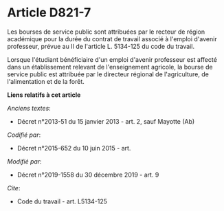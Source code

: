 # Article D821-7

Les bourses de service public sont attribuées par le recteur de région académique pour la durée du contrat de travail associé
à l'emploi d'avenir professeur, prévue au II de l'article L. 5134-125 du code du travail.

Lorsque l'étudiant bénéficiaire d'un emploi d'avenir professeur est affecté dans un établissement relevant de l'enseignement
agricole, la bourse de service public est attribuée par le directeur régional de l'agriculture, de l'alimentation et de la
forêt.

**Liens relatifs à cet article**

_Anciens textes_:

  - Décret n°2013-51 du 15 janvier 2013 - art. 2, sauf Mayotte (Ab)

_Codifié par_:

  - Décret n°2015-652 du 10 juin 2015 - art.

_Modifié par_:

  - Décret n°2019-1558 du 30 décembre 2019 - art. 9

_Cite_:

  - Code du travail - art. L5134-125
